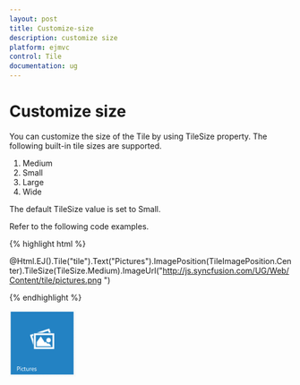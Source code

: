 ```yaml
---
layout: post
title: Customize-size
description: customize size
platform: ejmvc
control: Tile
documentation: ug
---
```


# Customize size

You can customize the size of the Tile by using TileSize property. The following built-in tile sizes are supported.

1. Medium
2. Small
3. Large
4. Wide

The default TileSize value is set to Small.

Refer to the following code examples.

{% highlight html %}

@Html.EJ().Tile("tile").Text("Pictures").ImagePosition(TileImagePosition.Center).TileSize(TileSize.Medium).ImageUrl("http://js.syncfusion.com/UG/Web/Content/tile/pictures.png ")


{% endhighlight %}


![](Customize-size_images/Customize-size_img1.png)



